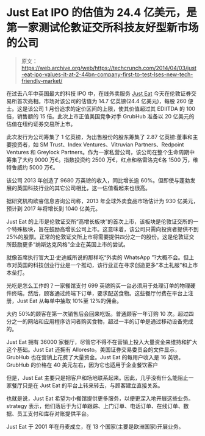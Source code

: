 # Just Eat IPO 的估值为 24.4 亿美元，是第一家测试伦敦证交所科技友好型新市场的公司 

> 原文：<https://web.archive.org/web/https://techcrunch.com/2014/04/03/just-eat-ipo-values-it-at-2-44bn-company-first-to-test-lses-new-tech-friendly-market/>

在过去八年中英国最大的科技 IPO 中，在线外卖服务 [Just Eat](https://web.archive.org/web/20221006042413/http://www.crunchbase.com/company/just-eat-com) 今天在伦敦证券交易所首次亮相。市场对该公司的估值为 14.7 亿英镑(24.4 亿美元)，每股 260 便士。这是该公司 1 月份追求的定价区间的上限，使其价值超过其 EDIITDA 的 100 倍，销售额的 15 倍。此次上市正值美国竞争对手 GrubHub 准备以 20 亿美元的估值在纽约证券交易所上市。

此次发行为公司筹集了 1 亿英镑，为出售股份的股东筹集了 2.87 亿英镑:董事和主要投资者，如 SM Trust、Index Ventures、Vitruvian Partners、Redpoint Ventures 和 Greylock Partners。作为一家私营公司，该公司在整个生命周期中筹集了大约 9000 万€。指数投资约 2500 万€，红点和格雷洛克€各 1500 万，维特鲁威约 5000 万€。

该公司 2013 年创造了 9680 万英镑的收入，同比增长逾 60%。但即使与蓬勃发展的英国科技行业的其它公司相比，这一估值看起来也很高。

据研究机构欧睿信息咨询公司称，2013 年全球外卖食品市场估计为 930 亿美元，预计到 2017 年将增长到 1040 亿美元。

Just Eat 的上市是伦敦证交所“高增长板块”的首次上市，该板块是伦敦证交所的一个特殊板块，旨在鼓励高增长公司上市。这意味着，该公司只需向投资者提供不到 25%的股票。正常的伦敦证交所上市将需要提供四分之一的股份。这是伦敦证交所鼓励更多“纳斯达克风格”企业在英国上市的尝试。

就像首席执行官大卫·史迪威所说的那样吃“外卖的 WhatsApp ”?大概不会。但上市对英国的科技创业行业是一个推动，该行业正在寻求创造更多“本土礼服”和上市本垒打。

光吃是怎么工作的？一家餐馆支付 699 英镑购买一台必须用于处理订单的物理硬件终端。然后，顾客通过终端下订单，要求配送食物。这些餐厅付费在平台上注册，Just Eat 从每单中抽取 10%至 12%的佣金。

大约 50%的顾客在第一次销售后会回来吃饭。普通顾客一年订购 10 次。超过四分之一的网站和应用程序访问者购买食物，超过一半的订单是通过移动设备完成的。

Just Eat 拥有 36000 家餐厅，尽管它不得不在营销上投入大量资金来维持和扩大这个基础。Just Eat 还拥有 Alloresto。美国证券交易委员会的文件显示，GrubHub 也在营销上花费了大量资金。Just Eat 的每用户收入是 16 英镑。GrubHub 的价格在 40 美元左右，因为它也适用于企业餐饮客户

但是，Just Eat 主要只是把客户和场地联系起来。因此，几乎没有什么能阻止一家餐厅只是在 Just Eat 的平台上转来转去，与顾客建立直接关系。

也就是说，Just Eat 希望为小餐馆提供更多服务，以便更深入地开展这些业务。strategy 表示，他们落后于为订单跟踪、上门订单、电话订单、在线订单、数据、员工支付和库存对账提供平台。

Just Eat 于 2001 年在丹麦成立，在 13 个国家(主要是欧洲国家)开展业务。
